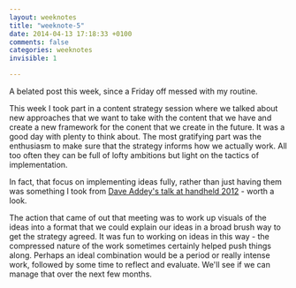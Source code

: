```yaml
---
layout: weeknotes
title: "weeknote-5"
date: 2014-04-13 17:18:33 +0100
comments: false
categories: weeknotes
invisible: 1

---
```


A belated post this week, since a Friday off messed with my routine.

This week I took part in a content strategy session where we talked about new approaches that we want to take with the content that we have and create a new framework for the conent that we create in the future. It was a good day with plenty to think about. The most gratifying part was the enthusiasm to make sure that the strategy informs how we actually work. All too often they can be full of lofty ambitions but light on the tactics of implementation.

In fact, that focus on implementing ideas fully, rather than just having them was something I took from [Dave Addey's talk at handheld 2012](http://www.besquare.me/session/so-you-have-an-app-idea/) - worth a look.

The action that came of out that meeting was to work up visuals of the ideas into a format that we could explain our ideas in a broad brush way to get the strategy agreed. It was fun to working on ideas in this way - the compressed nature of the work sometimes certainly helped push things along. Perhaps an ideal combination would be a period or really intense work, followed by some time to reflect and evaluate. We'll see if we can manage that over the next few months.